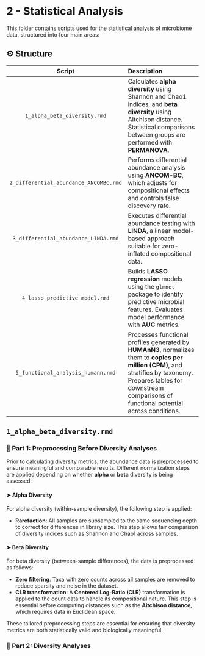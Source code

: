 # 2 - Statistical Analysis
This folder contains scripts used for the statistical analysis of microbiome data, structured into four main areas:

## ⚙️ Structure

| Script                         | Description                                                                                                      |
|:-----------------------------:|:-----------------------------------------------------------------------------------------------------------------|
| `1_alpha_beta_diversity.rmd`    | Calculates **alpha diversity** using Shannon and Chao1 indices, and **beta diversity** using Aitchison distance. Statistical comparisons between groups are performed with **PERMANOVA**. |
| `2_differential_abundance_ANCOMBC.rmd` | Performs differential abundance analysis using **ANCOM-BC**, which adjusts for compositional effects and controls false discovery rate. |
| `3_differential_abundance_LINDA.rmd`   | Executes differential abundance testing with **LINDA**, a linear model-based approach suitable for zero-inflated compositional data. |
| `4_lasso_predictive_model.rmd`  | Builds **LASSO regression** models using the `glmnet` package to identify predictive microbial features. Evaluates model performance with **AUC** metrics. |
| `5_functional_analysis_humann.rmd` | Processes functional profiles generated by **HUMAnN3**, normalizes them to **copies per million (CPM)**, and stratifies by taxonomy. Prepares tables for downstream comparisons of functional potential across conditions. |


## `1_alpha_beta_diversity.rmd`  

### 🔹 Part 1: Preprocessing Before Diversity Analyses

Prior to calculating diversity metrics, the abundance data is preprocessed to ensure meaningful and comparable results. Different normalization steps are applied depending on whether **alpha** or **beta** diversity is being assessed:

#### ➤ Alpha Diversity
For alpha diversity (within-sample diversity), the following step is applied:

- **Rarefaction**: All samples are subsampled to the same sequencing depth to correct for differences in library size. This step allows fair comparison of diversity indices such as Shannon and Chao1 across samples.

#### ➤ Beta Diversity
For beta diversity (between-sample differences), the data is preprocessed as follows:

- **Zero filtering**: Taxa with zero counts across all samples are removed to reduce sparsity and noise in the dataset.
- **CLR transformation**: A **Centered Log-Ratio (CLR)** transformation is applied to the count data to handle its compositional nature. This step is essential before computing distances such as the **Aitchison distance**, which requires data in Euclidean space.

These tailored preprocessing steps are essential for ensuring that diversity metrics are both statistically valid and biologically meaningful.

### 🔹 Part 2: Diversity Analyses
